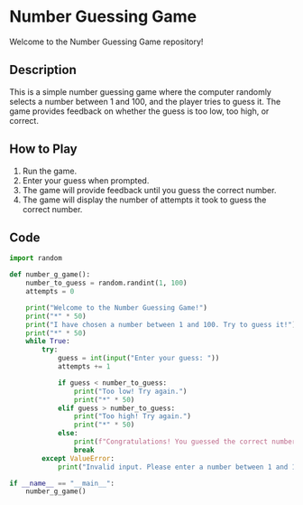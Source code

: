 # Number Guessing Game

Welcome to the Number Guessing Game repository!

## Description

This is a simple number guessing game where the computer randomly selects a number between 1 and 100, and the player tries to guess it. The game provides feedback on whether the guess is too low, too high, or correct.

## How to Play

1. Run the game.
2. Enter your guess when prompted.
3. The game will provide feedback until you guess the correct number.
4. The game will display the number of attempts it took to guess the correct number.

## Code

```python
import random

def number_g_game():
    number_to_guess = random.randint(1, 100)
    attempts = 0

    print("Welcome to the Number Guessing Game!")
    print("*" * 50)
    print("I have chosen a number between 1 and 100. Try to guess it!")
    print("*" * 50)
    while True:
        try:
            guess = int(input("Enter your guess: "))
            attempts += 1

            if guess < number_to_guess:
                print("Too low! Try again.")
                print("*" * 50)
            elif guess > number_to_guess:
                print("Too high! Try again.")
                print("*" * 50)
            else:
                print(f"Congratulations! You guessed the correct number {number_to_guess} in {attempts} attempts.")
                break
        except ValueError:
            print("Invalid input. Please enter a number between 1 and 100.")

if __name__ == "__main__":
    number_g_game()
```

